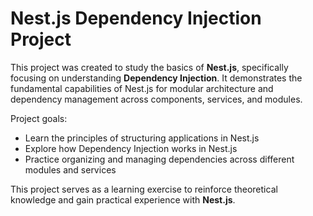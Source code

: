 # Nest.js Dependency Injection Project

This project was created to study the basics of **Nest.js**, specifically focusing on understanding **Dependency Injection**. It demonstrates the fundamental capabilities of Nest.js for modular architecture and dependency management across components, services, and modules.

Project goals:

- Learn the principles of structuring applications in Nest.js
- Explore how Dependency Injection works in Nest.js
- Practice organizing and managing dependencies across different modules and services

This project serves as a learning exercise to reinforce theoretical knowledge and gain practical experience with **Nest.js**.
